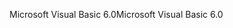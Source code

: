 <span data-ttu-id="06725-101">Microsoft Visual Basic 6.0</span><span class="sxs-lookup"><span data-stu-id="06725-101">Microsoft Visual Basic 6.0</span></span>
